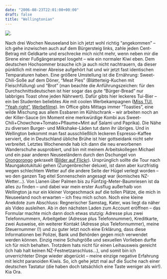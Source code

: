 ```yaml
---
date: "2006-08-23T22:01:00+00:00"
draft: false
title: "Wellingtonian"
---
```

![.](http://chillu.com/assets/blog_oroungoroungo.jpg ".")

Nach drei Wochen Neuseeland bin ich jetzt wohl richtig “angekommen”
– ich gehe inzwischen auch auf dem Bürgersteig links, zahle jeden
Cent-Betrag mit Geldkarte und erschrecke mich nicht mehr, wenn
neben mir die Sirene einer Fußgängerampel losgeht – wie ein
normaler Kiwi eben. Dem deutschen Hochsommer brauche ich ja auch
nicht nachtrauern, da dieser pünktlich mit meiner Abreise aufgehört
hat und wir jetzt fast identischen Temparaturen haben. Eine größere
Umstellung ist die Ernährung: Sweet-Chili-Soße auf dem Döner, “Meat
Pies” (Blätterteig-Kuchen mit Fleischfüllung) und “Brot” (man
beachte die Anführungszeichen: für den Durchschnittsdeutschen ist
hier sogar das gute “Bürger-Bread” nur labbriges Toast ohne jeden
Nährwert). Dafür gibts hier leckeres Tui-Bier – ein bei Studenten
beliebtes Ale mit coolen Werbekampagnen
([Miss TUI](http://www.tui.co.nz/default.asp?s1=Galleries&s2=Miss%20Tui),
[“Yeah right”](http://www.betterliving.co.nz/net/forums/ShowPost.aspx?PostID=8710),
[Werbefilme](http://www.tui.co.nz/default.asp?s1=Downloads&s2=Video%20Library)).
Im Office gibts Mittags immer “Toasties”, eine wilde Mischung aus
allem Essbaren im Kühlschrank – wir arbeiten noch an der
Killer-Sauce (im Moment eine merkwürdige Kombi aus
Sweet-Chili+Chowchow+Tomato+Pflaume+Mint auf Salami und Paprika).
Die Nähe zu diversen Burger- und Milkshake-Läden tut dann ihr
übriges. Und in Wellington bekommt man fast ausschließlich leckeren
Espresso-Kaffee serviert, die in Deutschland übliche Brühe ist hier
gottseidank nicht sehr verbreitet. Letztes Wochenende hab ich dann
die neu erworbenen Wanderschuhe ausprobiert, und bin mit meinem
Arbeitskollegen Michael und ein paar anderen Neuseeländern durch
den Dschungel von
[Orongorongo](http://zoomin.co.nz/nz/lower+hutt/eastbourne/-orongorongo+track/)
gekraxelt
([Bilder auf Flickr](http://www.flickr.com/photos/chillu/sets/72157594232409818/)).
Ursprünglich sollte die Tour nach Maungakotukituki gehen
(Zungenbrecher deluxe), ist dann aber kurzfristig wegen schlechtem
Wetter auf die andere Seite der Hügel verlegt worden – wo den
ganzen Tag eitel Sonnenschein angesagt war (komisches NZ-Wetter…).
Von Lianen über Palmen bis zu Fünfzig-Meter-Baumriesen ist da alles
zu finden – und dabei war mein erster Ausflug außerhalb von
Wellington ja nur ein kleiner Vorgeschmack auf die tollen Plätze,
die mich in Neuseeland noch erwarten – ich freu mich schon. Noch
eine kleine Anekdote zum Abschluss: Regnerischer Samstag, Kater,
was liegt da näher als Video ausleihen. Ab in den nächsten Laden
zum Account eröffnen – das Formular machte mich dann doch etwas
stutzig: Adresse plus zwei Telefonnummern, Arbeitgeber (Adresse
plus Telefonnummer), Kreditkarte, zwei Ausweise, ein weiterer
Kontakt (Adresse plus Telefonnummer), meine Steuernummer (!) und zu
guter letzt noch eine Erklärung, dass diese Informationen bei
Polizei, Bank und Behörden gegen mich verwendet werden können.
Einzig meine Schuhgröße und sexuellen Vorlieben durfte ich für mich
behalten. Trotzdem hats nicht für einen Leihausweis gereicht (ich
hab halt keinen NZ-Festnetzanschluss…), und somit bin ich
unverrichteter Dinge wieder abgerückt – meine einzige negative
Erfahrung mit leicht paranoiden Kiwis. So, ich gehe jetzt mal auf
die Suche nach einer deutschen Tastatur (die haben doch tatsächlich
eine Taste weniger als wir!). Kia Ora.




